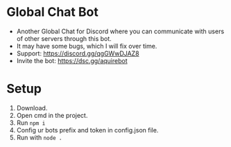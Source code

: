 # Global Chat Bot
- Another Global Chat for Discord where you can communicate with users of other servers through this bot.
- It may have some bugs, which I will fix over time.
- Support: https://discord.gg/qgGWwDJAZ8
- Invite the bot: https://dsc.gg/aquirebot

# Setup
1. Download.
2. Open cmd in the project.
3. Run ```npm i```
4. Config ur bots prefix and token in config.json file.
5. Run with ```node .```
